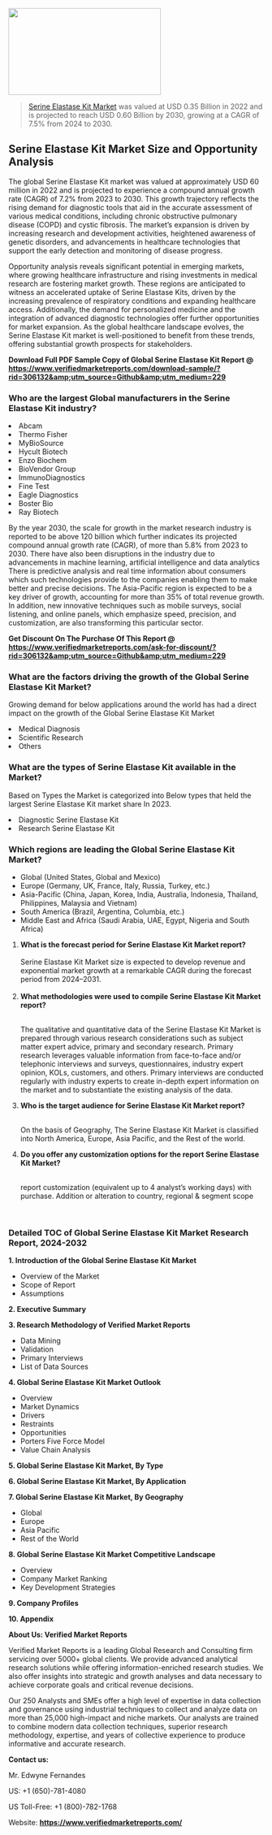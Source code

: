 <img src="https://ffe5etoiles.com/wp-content/uploads/2024/12/MST1-300x171.png" alt="" width="300" height="171" class="alignnone size-medium wp-image-20088" /><blockquote><p><p><a href="https://www.verifiedmarketreports.com/download-sample/?rid=306132&utm_source=Github&utm_medium=229" target="_blank">Serine Elastase Kit Market</a> was valued at USD 0.35 Billion in 2022 and is projected to reach USD 0.60 Billion by 2030, growing at a CAGR of 7.5% from 2024 to 2030.</p></blockquote><p><h2>Serine Elastase Kit Market Size and Opportunity Analysis</h2><p>The global Serine Elastase Kit market was valued at approximately USD 60 million in 2022 and is projected to experience a compound annual growth rate (CAGR) of 7.2% from 2023 to 2030. This growth trajectory reflects the rising demand for diagnostic tools that aid in the accurate assessment of various medical conditions, including chronic obstructive pulmonary disease (COPD) and cystic fibrosis. The market’s expansion is driven by increasing research and development activities, heightened awareness of genetic disorders, and advancements in healthcare technologies that support the early detection and monitoring of disease progress.</p><p>Opportunity analysis reveals significant potential in emerging markets, where growing healthcare infrastructure and rising investments in medical research are fostering market growth. These regions are anticipated to witness an accelerated uptake of Serine Elastase Kits, driven by the increasing prevalence of respiratory conditions and expanding healthcare access. Additionally, the demand for personalized medicine and the integration of advanced diagnostic technologies offer further opportunities for market expansion. As the global healthcare landscape evolves, the Serine Elastase Kit market is well-positioned to benefit from these trends, offering substantial growth prospects for stakeholders.</p></p><p class=""><strong>Download Full PDF Sample Copy of Global Serine Elastase Kit Report @ <a href="https://www.verifiedmarketreports.com/download-sample/?rid=306132&amp;utm_source=Github&amp;utm_medium=229" target="_blank">https://www.verifiedmarketreports.com/download-sample/?rid=306132&amp;utm_source=Github&amp;utm_medium=229</a></strong></p><h3 id="" class="">Who are the largest Global manufacturers in the Serine Elastase Kit industry?</h3><p><li>Abcam</li><li> Thermo Fisher</li><li> MyBioSource</li><li> Hycult Biotech</li><li> Enzo Biochem</li><li> BioVendor Group</li><li> ImmunoDiagnostics</li><li> Fine Test</li><li> Eagle Diagnostics</li><li> Boster Bio</li><li> Ray Biotech</li></p><div class=""><div class="" dir="" data-message-author-role="" data-message-id="" data-message-model-slug=""><div class=""><div class=""><div class=""><div class="" dir="" data-message-author-role="" data-message-id="" data-message-model-slug=""><div class=""><div class=""><p>By the year 2030, the scale for growth in the market research industry is reported to be above 120 billion which further indicates its projected compound annual growth rate (CAGR), of more than 5.8% from 2023 to 2030. There have also been disruptions in the industry due to advancements in machine learning, artificial intelligence and data analytics There is predictive analysis and real time information about consumers which such technologies provide to the companies enabling them to make better and precise decisions. The Asia-Pacific region is expected to be a key driver of growth, accounting for more than 35% of total revenue growth. In addition, new innovative techniques such as mobile surveys, social listening, and online panels, which emphasize speed, precision, and customization, are also transforming this particular sector.</p><p><strong>Get Discount On The Purchase Of This Report @&nbsp; <a href="https://www.verifiedmarketreports.com/ask-for-discount/?rid=306132&amp;utm_source=Github&amp;utm_medium=229" target="_blank">https://www.verifiedmarketreports.com/ask-for-discount/?rid=306132&amp;utm_source=Github&amp;utm_medium=229</a></strong></p></div></div></div></div></div></div></div></div><h3 id="" class="">What are the factors driving the growth of the Global Serine Elastase Kit Market?</h3><p id="" class="">Growing demand for below applications around the world has had a direct impact on the growth of the Global Serine Elastase Kit Market</p><p id="" class=""><li>Medical Diagnosis</li><li> Scientific Research</li><li> Others</li></p><h3 id="" class="">What are the types of Serine Elastase Kit available in the Market?</h3><p id="" class="">Based on Types the Market is categorized into Below types that held the largest Serine Elastase Kit market share In 2023.</p><p id="" class=""><li>Diagnostic Serine Elastase Kit</li><li> Research Serine Elastase Kit</li></p><h3 id="" class="">Which regions are leading the Global Serine Elastase Kit Market?</h3><ul><li>Global (United States, Global and Mexico)</li><li>Europe (Germany, UK, France, Italy, Russia, Turkey, etc.)</li><li>Asia-Pacific (China, Japan, Korea, India, Australia, Indonesia, Thailand, Philippines, Malaysia and Vietnam)</li><li>South America (Brazil, Argentina, Columbia, etc.)</li><li>Middle East and Africa (Saudi Arabia, UAE, Egypt, Nigeria and South Africa)</li></ul><p><ol><li><strong>What is the forecast period for Serine Elastase Kit Market report?<br /></strong><br /><span data-sheets-root="1" data-sheets-value="{&quot;1&quot;:2,&quot;2&quot;:&quot;XXXX size is expected to develop revenue and exponential market growth at a remarkable CAGR during the forecast period from 2024&ndash;2030.&quot;}" data-sheets-userformat="{&quot;2&quot;:12674,&quot;4&quot;:{&quot;1&quot;:2,&quot;2&quot;:16776960},&quot;10&quot;:2,&quot;11&quot;:0,&quot;15&quot;:&quot;Arial&quot;,&quot;16&quot;:12}">Serine Elastase Kit Market size is expected to develop revenue and exponential market growth at a remarkable CAGR during the forecast period from 2024&ndash;2031.</span><br /><br /></li><li><strong>What methodologies were used to compile Serine Elastase Kit Market report?<br /><br /></strong><p>The qualitative and quantitative data of the&nbsp;Serine Elastase Kit Market is prepared through various research considerations such as subject matter expert advice, primary and secondary research. Primary research leverages valuable information from face-to-face and/or telephonic interviews and surveys, questionnaires, industry expert opinion, KOLs, customers, and others. Primary interviews are conducted regularly with industry experts to create in-depth expert information on the market and to substantiate the existing analysis of the data.&nbsp;</p></li><li><strong>Who is the target audience for Serine Elastase Kit Market report?<br /><br /></strong><p>On the basis of Geography, The&nbsp;Serine Elastase Kit Market is classified into North America, Europe, Asia Pacific, and the Rest of the world.</p></li><li><strong>Do you offer any customization options for the report Serine Elastase Kit Market?<br /><br /></strong><p>report customization (equivalent up to 4 analyst&rsquo;s working days) with purchase. Addition or alteration to country, regional &amp; segment scope</p><p>&nbsp;</p></li></ol></p><h3 id="" class="">Detailed TOC of Global Serine Elastase Kit Market Research Report, 2024-2032</h3><p id="" class=""><strong>1. Introduction of the Global Serine Elastase Kit Market</strong></p><ul><li>Overview of the Market</li><li>Scope of Report</li><li>Assumptions</li></ul><p id="" class=""><strong>2. Executive Summary</strong></p><p id="" class=""><strong>3. Research Methodology of&nbsp;Verified Market Reports</strong></p><ul><li>Data Mining</li><li>Validation</li><li>Primary Interviews</li><li>List of Data Sources</li></ul><p id="" class=""><strong>4. Global Serine Elastase Kit Market Outlook</strong></p><ul><li>Overview</li><li>Market Dynamics</li><li>Drivers</li><li>Restraints</li><li>Opportunities</li><li>Porters Five Force Model</li><li>Value Chain Analysis</li></ul><p id="" class=""><strong>5. Global Serine Elastase Kit Market, By&nbsp;Type</strong></p><p id="" class=""><strong>6. Global Serine Elastase Kit Market, By Application</strong></p><p id="" class=""><strong>7. Global Serine Elastase Kit Market, By Geography</strong></p><ul><li>Global</li><li>Europe</li><li>Asia Pacific</li><li>Rest of the World</li></ul><p id="" class=""><strong>8. Global Serine Elastase Kit Market Competitive Landscape</strong></p><ul><li>Overview</li><li>Company Market Ranking</li><li>Key Development Strategies</li></ul><p id="" class=""><strong>9. Company Profiles</strong></p><p id="" class=""><strong>10. Appendix</strong></p><p id="" class=""><strong>About Us: Verified Market Reports</strong></p><p id="" class="">Verified Market Reports is a leading Global Research and Consulting firm servicing over 5000+ global clients. We provide advanced analytical research solutions while offering information-enriched research studies. We also offer insights into strategic and growth analyses and data necessary to achieve corporate goals and critical revenue decisions.</p><p id="" class="">Our 250 Analysts and SMEs offer a high level of expertise in data collection and governance using industrial techniques to collect and analyze data on more than 25,000 high-impact and niche markets. Our analysts are trained to combine modern data collection techniques, superior research methodology, expertise, and years of collective experience to produce informative and accurate research.</p><p id="" class=""><strong>Contact us:</strong></p><p id="" class="">Mr. Edwyne Fernandes</p><p id="" class="">US: +1 (650)-781-4080</p><p id="" class="">US Toll-Free: +1 (800)-782-1768</p><p id="" class="">Website: <a target="" data-test-app-aware-link=""><strong>https://www.verifiedmarketreports.com/</strong></a></p>
